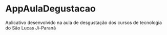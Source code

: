 # AppAulaDegustacao
Aplicativo desenvolvido na aula de desgustação dos cursos de tecnologia do São Lucas Ji-Paraná
